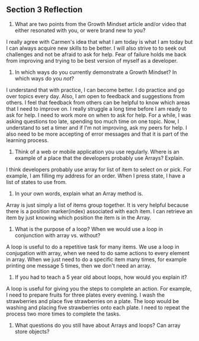 ## Section 3 Reflection

1. What are two points from the Growth Mindset article and/or video that either resonated with you, or were brand new to you?

I really agree with Carmen's idea that what I am today is what I am today but I can always acquire new skills to be better. I will also strive to to seek out challenges and not be afraid to ask for help. Fear of failure holds me back from improving and trying to be best version of myself as a developer.

1. In which ways do you currently demonstrate a Growth Mindset? In which ways do you _not_?

I understand that with practice, I can become better. I do practice and go over topics every day. Also, I am open to feedback and suggestions from others. I feel that feedback from others can be helpful to know which areas that I need to improve on. I really struggle a long time before I am ready to ask for help. I need to work more on when to ask for help. For a while, I was asking questions too late, spending too much time on one topic. Now, I understand to set a timer and if I'm not improving, ask my peers for help. I also need to be more accepting of error messages and that it is part of the learning process.

1. Think of a web or mobile application you use regularly. Where is an example of a place that the developers probably use Arrays? Explain.

I think developers probably use array for list of item to select on or pick. For example, I am filling my address for an order.
When I press state, I have a list of states to use from.

1. In your own words, explain what an Array method is.

Array is just simply a list of items group together. It is very helpful because there is a position marker(index) associated with each item. I can retrieve an item by just knowing which position the item is in the Array.  

1. What is the purpose of a loop? When we would use a loop in conjunction with array vs. without?

A loop is useful to do a repetitive task for many items. We use a loop in conjugation with array, when we need to do same actions to every element in array. When we just need to do a specific item many times, for example printing one message 5 times, then we don't need an array.

1. If you had to teach a 5 year old about loops, how would you explain it?

A loop is useful for giving you the steps to complete an action. For example, I need to prepare fruits for three plates every evening. I wash the strawberries and place five strawberries on a plate. The loop would be washing and placing five strawberries onto each plate. I need to repeat the process two more times to complete the tasks.

1. What questions do you still have about Arrays and loops?
Can array store objects?
